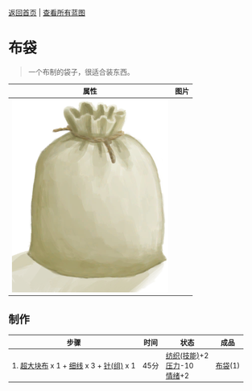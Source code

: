 [返回首页](index.md)   |  [查看所有蓝图](blueprint.md)
# 布袋  
> 一个布制的袋子，很适合装东西。  
  
  属性  |   图片   
 ----  |  ----:   
   |  ![](Sprite/Sack.png)   
  
## 制作  
步骤  |  时间  |  状态  |  成品  
----  |  ----  |  ----  |  ----  
1. [超大块布](ClothVeryLarge.md) x 1 + [细线](CordFiber.md) x 3 + [针(组)](GpTag_Needle.md) x 1  |  45分  |  [纺织(技能)](Skill_Tailoring.md)+2<br>[压力](Stress.md)-10<br>[情绪](Morale.md)+2  |  [布袋](Sack.md)(1)  
